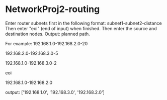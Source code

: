 ﻿# NetworkProj2-routing

Enter router subnets first in the following format:
subnet1-subnet2-distance
Then enter "eoi" (end of input) when finished.
Then enter the source and destination nodes.
Output: planned path.

For example:
192.168.1.0-192.168.2.0-20

192.168.2.0-192.168.3.0-5

192.168.1.0-192.168.3.0-2

eoi

192.168.1.0-192.168.2.0

output:
['192.168.1.0', '192.168.3.0', '192.168.2.0']
